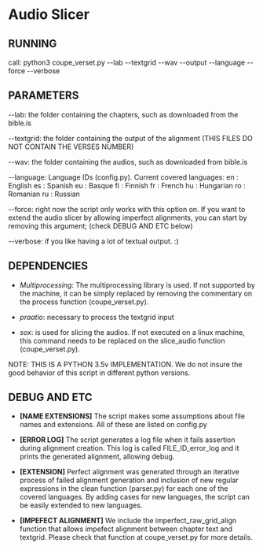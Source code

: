 # Audio Slicer

## RUNNING

call: 
python3 coupe_verset.py --lab <CHAPTER TEXT> --textgrid <TEXGRID> --wav <WAV FILES> --output <OUTPUT FOLDER> --language <LANGUAGE ID> --force --verbose


## PARAMETERS

--lab: the folder containing the chapters, such as downloaded from the bible.is

--textgrid: the folder containing the output of the alignment (THIS FILES DO NOT CONTAIN THE VERSES NUMBER)

--wav: the folder containing the audios, such as downloaded from bible.is 

--language: Language IDs (config.py). Current covered languages:
     en : English
     es : Spanish
     eu : Basque
     fi : Finnish
     fr : French
     hu : Hungarian
     ro : Romanian
     ru : Russian

--force: right now the script only works with this option on. If you want to extend the audio slicer by allowing imperfect alignments, you can start by removing this argument; (check DEBUG AND ETC below)

--verbose: if you like having a lot of textual output. :)

## DEPENDENCIES

* *Multiprocessing*: The multiprocessing library is used. If not supported by the machine, it can be simply replaced by removing the commentary on the process function (coupe_verset.py).

* *praatio*: necessary to process the textgrid input

* *sox*: is used for slicing the audios. If not executed on a linux machine, this command needs to be replaced on the slice_audio function (coupe_verset.py).

NOTE: THIS IS A PYTHON 3.5v IMPLEMENTATION. We do not insure the good behavior of this script in different python versions.


## DEBUG AND ETC 

* **[NAME EXTENSIONS]** The script makes some assumptions about file names and extensions. All of these are listed on config.py

* **[ERROR LOG]** The script generates a log file when it fails assertion during alignment creation. This log is called FILE_ID_error_log and it prints the generated alignment, allowing debug.

* **[EXTENSION]** Perfect alignment was generated through an iterative process of failed alignment generation and inclusion of new regular expressions in the clean function (parser.py) for each one of the covered languages. By adding cases for new languages, the script can be easily extended to new languages.

* **[IMPEFECT ALIGNMENT]** We include the imperfect_raw_grid_align function that allows impefect alignment between chapter text and textgrid. Please check that function at coupe_verset.py for more details. 

